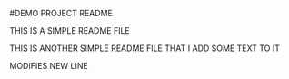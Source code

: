 #DEMO PROJECT README

THIS IS A SIMPLE README FILE 

THIS IS ANOTHER SIMPLE README FILE THAT I ADD SOME TEXT TO IT

MODIFIES NEW LINE